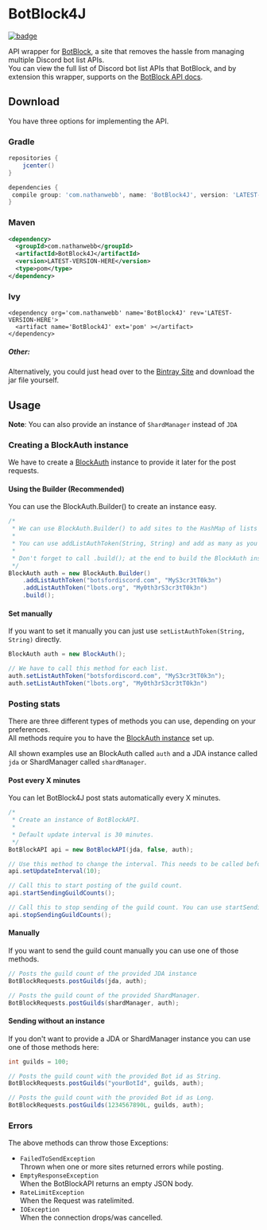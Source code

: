 [badge]: https://api.bintray.com/packages/nathan-webb/maven/BotBlock4J/images/download.svg
[download]: https://bintray.com/nathan-webb/maven/BotBlock4J/_latestVersion

[BotBlock]: https://botblock.org
[api]: https://botblock.org/api/docs#count

[BlockAuth]: https://github.com/Nathan-Webb/BotBlock4J/blob/master/src/main/java/com/nathanwebb/BotBlock4J/BlockAuth.java

# BotBlock4J
[![badge]][download]

API wrapper for [BotBlock], a site that removes the hassle from managing multiple Discord bot list APIs.  
You can view the full list of Discord bot list APIs that BotBlock, and by extension this wrapper, supports on the [BotBlock API docs][api].

## Download
You have three options for implementing the API.

### Gradle
```gradle
repositories {
    jcenter()
}

dependencies {
 compile group: 'com.nathanwebb', name: 'BotBlock4J', version: 'LATEST-VERSION-HERE'
}
```

### Maven
```xml
<dependency>
  <groupId>com.nathanwebb</groupId>
  <artifactId>BotBlock4J</artifactId>
  <version>LATEST-VERSION-HERE</version>
  <type>pom</type>
</dependency>
```

### Ivy

```ivy
<dependency org='com.nathanwebb' name='BotBlock4J' rev='LATEST-VERSION-HERE'>
  <artifact name='BotBlock4J' ext='pom' ></artifact>
</dependency>
```

##### Other:

Alternatively, you could just head over to the [Bintray Site][download] and download the jar file yourself.

## Usage
**Note**: You can also provide an instance of `ShardManager` instead of `JDA`

### Creating a BlockAuth instance
We have to create a [BlockAuth] instance to provide it later for the post requests.

#### Using the Builder (Recommended)
You can use the BlockAuth.Builder() to create an instance easy.  
```java
/*
 * We can use BlockAuth.Builder() to add sites to the HashMap of lists
 *
 * You can use addListAuthToken(String, String) and add as many as you like.
 *
 * Don't forget to call .build(); at the end to build the BlockAuth instance
 */
BlockAuth auth = new BlockAuth.Builder()
    .addListAuthToken("botsfordiscord.com", "MyS3cr3tT0k3n")
    .addListAuthToken("lbots.org", "My0th3rS3cr3tT0k3n")
    .build();
```

#### Set manually
If you want to set it manually you can just use `setListAuthToken(String, String)` directly.  
```java
BlockAuth auth = new BlockAuth();

// We have to call this method for each list.
auth.setListAuthToken("botsfordiscord.com", "MyS3cr3tT0k3n");
auth.setListAuthToken("lbots.org", "My0th3rS3cr3tT0k3n")
```

### Posting stats
There are three different types of methods you can use, depending on your preferences.  
All methods require you to have the [BlockAuth instance](#creating-a-blockauth-instance) set up.

All shown examples use an BlockAuth called `auth` and a JDA instance called `jda` or ShardManager called `shardManager`.

#### Post every X minutes
You can let BotBlock4J post stats automatically every X minutes.  
```java
/*
 * Create an instance of BotBlockAPI.
 *
 * Default update interval is 30 minutes.
 */
BotBlockAPI api = new BotBlockAPI(jda, false, auth);

// Use this method to change the interval. This needs to be called before startSendingGuildCounts()
api.setUpdateInterval(10);

// Call this to start posting of the guild count.
api.startSendingGuildCounts();

// Call this to stop sending of the guild count. You can use startSendingGuildCounts() to start it again.
api.stopSendingGuildCounts();
```

#### Manually
If you want to send the guild count manually you can use one of those methods.  
```java
// Posts the guild count of the provided JDA instance
BotBlockRequests.postGuilds(jda, auth);

// Posts the guild count of the provided ShardManager.
BotBlockRequests.postGuilds(shardManager, auth);
```

#### Sending without an instance
If you don't want to provide a JDA or ShardManager instance you can use one of those methods here:  
```java
int guilds = 100;

// Posts the guild count with the provided Bot id as String.
BotBlockRequests.postGuilds("yourBotId", guilds, auth);

// Posts the guild count with the provided Bot id as Long.
BotBlockRequests.postGuilds(1234567890L, guilds, auth);
```

### Errors
The above methods can throw those Exceptions:
- `FailedToSendException`  
Thrown when one or more sites returned errors while posting. 
- `EmptyResponseException`  
When the BotBlockAPI returns an empty JSON body.
- `RateLimitException`  
When the Request was ratelimited.
- `IOException`  
When the connection drops/was cancelled.
